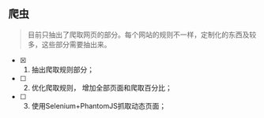 ##  爬虫

> 目前只抽出了爬取网页的部分。每个网站的规则不一样，定制化的东西及较多，这些部分需要抽出来。	


- [x] 1. 抽出爬取规则部分；

- [ ] 2. 优化爬取规则， 增加全部页面和爬取百分比；

- [ ] 3. 使用Selenium+PhantomJS抓取动态页面；
